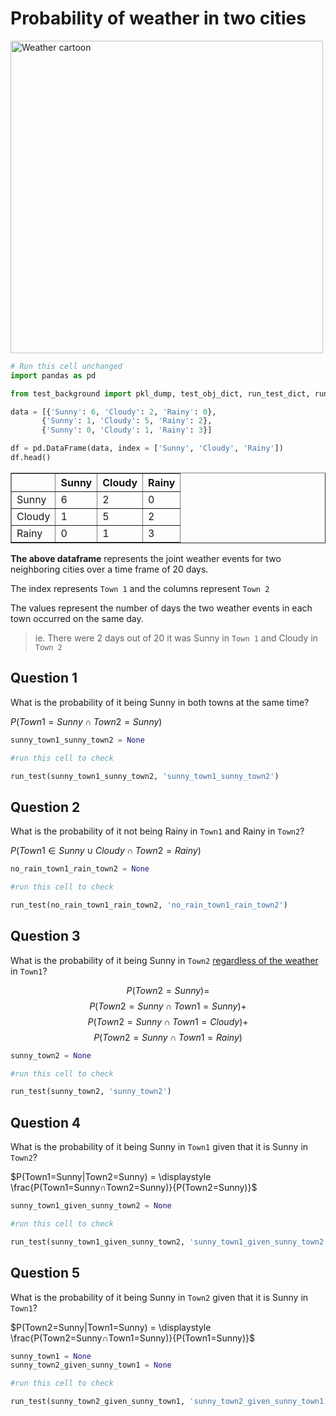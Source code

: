 # Probability of weather in two cities
<img src="https://i.ytimg.com/vi/6MGRkUlFZws/maxresdefault.jpg" alt="Weather cartoon" width="500"/>


```python
# Run this cell unchanged
import pandas as pd

from test_background import pkl_dump, test_obj_dict, run_test_dict, run_test

data = [{'Sunny': 6, 'Cloudy': 2, 'Rainy': 0},
       {'Sunny': 1, 'Cloudy': 5, 'Rainy': 2},
       {'Sunny': 0, 'Cloudy': 1, 'Rainy': 3}]

df = pd.DataFrame(data, index = ['Sunny', 'Cloudy', 'Rainy'])
df.head()
```




<div>
<style scoped>
    .dataframe tbody tr th:only-of-type {
        vertical-align: middle;
    }

    .dataframe tbody tr th {
        vertical-align: top;
    }

    .dataframe thead th {
        text-align: right;
    }
</style>
<table border="1" class="dataframe">
  <thead>
    <tr style="text-align: right;">
      <th></th>
      <th>Sunny</th>
      <th>Cloudy</th>
      <th>Rainy</th>
    </tr>
  </thead>
  <tbody>
    <tr>
      <td>Sunny</td>
      <td>6</td>
      <td>2</td>
      <td>0</td>
    </tr>
    <tr>
      <td>Cloudy</td>
      <td>1</td>
      <td>5</td>
      <td>2</td>
    </tr>
    <tr>
      <td>Rainy</td>
      <td>0</td>
      <td>1</td>
      <td>3</td>
    </tr>
  </tbody>
</table>
</div>



**The above dataframe** represents the joint weather events for two neighboring cities over a time frame of 20 days. 

The index represents ```Town 1``` and the columns represent ```Town 2```

The values represent the number of days the two weather events in each town occurred on the same day.
>ie. There were 2 days out of 20 it was Sunny in ```Town 1``` and Cloudy in ```Town 2```

## Question 1

What is the probability of it being Sunny in both towns at the same time?

$P(Town1=Sunny ∩ Town2=Sunny)$


```python
sunny_town1_sunny_town2 = None
```


```python
#run this cell to check

run_test(sunny_town1_sunny_town2, 'sunny_town1_sunny_town2')
```

## Question 2

What is the probability of it not being Rainy in ```Town1``` and Rainy in ```Town2```?

$P(Town1 ∈ {Sunny ∪ Cloudy} ∩ Town2=Rainy)$


```python
no_rain_town1_rain_town2 = None
```


```python
#run this cell to check

run_test(no_rain_town1_rain_town2, 'no_rain_town1_rain_town2')
```

## Question 3

What is the probability of it being Sunny in ```Town2``` <u>regardless of the weather</u> in ```Town1```?

$$P(Town2=Sunny) =$$ 
$$P(Town2=Sunny ∩ Town1=Sunny) + $$
$$P(Town2=Sunny ∩ Town1=Cloudy)+ $$
$$P(Town2=Sunny ∩ Town1=Rainy)$$


```python
sunny_town2 = None
```


```python
#run this cell to check

run_test(sunny_town2, 'sunny_town2')
```

## Question 4

What is the probability  of it being Sunny in ```Town1``` given that it is Sunny in ```Town2```?

$P(Town1=Sunny|Town2=Sunny) = \displaystyle \frac{P(Town1=Sunny∩Town2=Sunny)}{P(Town2=Sunny)}$


```python
sunny_town1_given_sunny_town2 = None
```


```python
#run this cell to check

run_test(sunny_town1_given_sunny_town2, 'sunny_town1_given_sunny_town2')
```

## Question 5

What is the probability of it being Sunny in ```Town2``` given that it is Sunny in ```Town1```?

$P(Town2=Sunny|Town1=Sunny) = \displaystyle \frac{P(Town2=Sunny∩Town1=Sunny)}{P(Town1=Sunny)}$


```python
sunny_town1 = None
sunny_town2_given_sunny_town1 = None
```


```python
#run this cell to check

run_test(sunny_town2_given_sunny_town1, 'sunny_town2_given_sunny_town1')
```


```python

```
